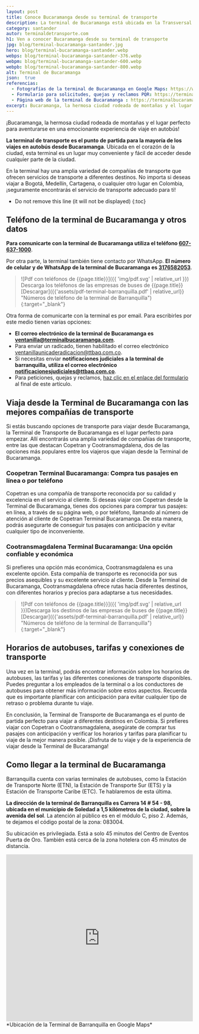 ```yaml
---
layout: post
title: Conoce Bucaramanga desde su terminal de transporte
description: La terminal de Bucaramanga está ubicada en la Transversal Metropolitana, en la vía que conduce a Girón cerca al barrio Provenza. Esta terminal es el punto de partida de todos los principales viajes intermunicipales de Santander.
category: santander
autor: terminaldetransporte.com
h1: Ven a conocer Bucaramanga desde su terminal de transporte
jpg: blog/terminal-bucaramanga-santander.jpg
hero: blog/terminal-bucaramanga-santander.webp
webps: blog/terminal-bucaramanga-santander-376.webp
webpm: blog/terminal-bucaramanga-santander-600.webp
webpb: blog/terminal-bucaramanga-santander-800.webp
alt: Terminal de Bucaramanga
json:  true
referencias:
  - Fotografías de la terminal de Bucaramanga en Google Maps: https://www.google.com/maps/place/Terminal+de+Transporte+Bucaramanga/@7.0877419,-73.1295423,3a,75y,90t/data=!3m8!1e2!3m6!1sAF1QipM9pMPPLh4OFI4npelxozMYqmYQlyZQMpqtJTcj!2e10!3e12!6shttps:%2F%2Flh5.googleusercontent.com%2Fp%2FAF1QipM9pMPPLh4OFI4npelxozMYqmYQlyZQMpqtJTcj%3Dw114-h86-k-no!7i2576!8i1932!4m10!1m2!2m1!1sterminal+de+bucaramanga!3m6!1s0x8e683faddaa482e3:0x7525deaf943ac2a2!8m2!3d7.0879932!4d-73.1297069!15sChd0ZXJtaW5hbCBkZSBidWNhcmFtYW5nYZIBCGJ1c19zdG9w4AEA!16s%2Fg%2F11bwc0j513?authuser=0&hl=es
  - Formulario para solicitudes, quejas y reclamos PQR: https://terminalbucaramanga.com/es/cont%C3%A1ctenos
  - Página web de la terminal de Bucaramanga : https://terminalbucaramanga.com/es
excerpt: Bucaramanga, la hermosa ciudad rodeada de montañas y el lugar perfecto para aventurarse en una emocionante experiencia de viaje en autobús
---
```

¡Bucaramanga, la hermosa ciudad rodeada de montañas y el lugar perfecto para aventurarse en una emocionante experiencia de viaje en autobús!

**La terminal de transporte es el punto de partida para la mayoría de los viajes en autobús desde Bucaramanga**. Ubicada en el corazón de la ciudad, esta terminal es un lugar muy conveniente y fácil de acceder desde cualquier parte de la ciudad.

En la terminal hay una amplia variedad de compañías de transporte que ofrecen servicios de transporte a diferentes destinos. No importa si deseas viajar a Bogotá, Medellín, Cartagena, o cualquier otro lugar en Colombia, ¡seguramente encontrarás el servicio de transporte adecuado para ti!

<!-- excerpt -->

* Do not remove this line (it will not be displayed)
{:toc}

## Teléfono de la terminal de Bucaramanga y otros datos

**Para comunicarte con la terminal de Bucaramanga utiliza el teléfono [607-637-1000](tel:6076371000 "Teléfono de la terminal de Bucaramanga")**.

Por otra parte, la terminal también tiene contacto por WhatsApp. **El número de celular y de WhatsApp de la terminal de Bucaramanga es [3176582053](https://wa.me/573176582053 "Número celular de la terminal de Bucaramanga")**.

>![Pdf con teléfonos de {{page.title}}]({{ 'img/pdf.svg' | relative_url }}) Descarga los teléfonos de las empresas de buses de {{page.title}}
[Descargar]({{'assets/pdf-terminal-barranquilla.pdf' | relative_url}} "Números de teléfono de la terminal de Barranquilla"){:target="_blank"}

<!-- Anuncio de feed -->
<ins class="adsbygoogle"
     style="display:block"
     data-ad-format="fluid"
     data-ad-layout-key="-gn-g+17-42+8g"
     data-ad-client="ca-pub-3100194943394350"
     data-ad-slot="4957035711"></ins>
<script>
     (adsbygoogle = window.adsbygoogle || []).push({});
</script>
<!-- fin anuncio feed -->

Otra forma de comunicarte con la terminal es por email. Para escribirles por este medio tienen varias opciones:

* **El correo electrónico de la terminal de Bucaramanga es [ventanilla@terminalbucaramanga.com](mailto:ventanilla@terminalbucaramanga.com "Email de la terminal de transporte de Bucaramanga")**.
* Para enviar un radicado, tienen habilitado el correo electrónico [ventanillaunicaderadicacion@ttbaq.com.co](mailto:ventanillaunicaderadicacion@ttbaq.com.co "Email de radicados de la terminal de transporte de Barranquilla").
* Si necesitas enviar **notificaciones judiciales a la terminal de barranquilla, utiliza el correo electrónico [notificacionesjudiciales@ttbaq.com.co](mailto:notificacionesjudiciales@ttbaq.com.co "Email de radicados de la terminal de transporte de Barranquilla")**.
* Para peticiones, quejas y reclamos, [haz clic en el enlace del formulario](#fuentes) al final de este artículo.

## Viaja desde la Terminal de Bucaramanga con las mejores compañías de transporte

Si estás buscando opciones de transporte para viajar desde Bucaramanga, la Terminal de Transporte de Bucaramanga es el lugar perfecto para empezar. Allí encontrarás una amplia variedad de compañías de transporte, entre las que destacan Copetran y Cootransmagdalena, dos de las opciones más populares entre los viajeros que viajan desde la Terminal de Bucaramanga.

### Coopetran Terminal Bucaramanga: Compra tus pasajes en línea o por teléfono

Copetran es una compañía de transporte reconocida por su calidad y excelencia en el servicio al cliente. Si deseas viajar con Copetran desde la Terminal de Bucaramanga, tienes dos opciones para comprar tus pasajes: en línea, a través de su página web, o por teléfono, llamando al número de atención al cliente de Copetran Terminal Bucaramanga. De esta manera, podrás asegurarte de conseguir tus pasajes con anticipación y evitar cualquier tipo de inconveniente.

### Cootransmagdalena Terminal Bucaramanga: Una opción confiable y económica

Si prefieres una opción más económica, Cootransmagdalena es una excelente opción. Esta compañía de transporte es reconocida por sus precios asequibles y su excelente servicio al cliente. Desde la Terminal de Bucaramanga, Cootransmagdalena ofrece rutas hacia diferentes destinos, con diferentes horarios y precios para adaptarse a tus necesidades.

>![Pdf con teléfonos de {{page.title}}]({{ 'img/pdf.svg' | relative_url }})Descarga los destinos de las empresas de buses de {{page.title}}
[Descargar]({{'assets/pdf-terminal-barranquilla.pdf' | relative_url}} "Números de teléfono de la terminal de Barranquilla"){:target="_blank"}

## Horarios de autobuses, tarifas y conexiones de transporte

Una vez en la terminal, podrás encontrar información sobre los horarios de autobuses, las tarifas y las diferentes conexiones de transporte disponibles. Puedes preguntar a los empleados de la terminal o a los conductores de autobuses para obtener más información sobre estos aspectos. Recuerda que es importante planificar con anticipación para evitar cualquier tipo de retraso o problema durante tu viaje.

En conclusión, la Terminal de Transporte de Bucaramanga es el punto de partida perfecto para viajar a diferentes destinos en Colombia. Si prefieres viajar con Copetran o Cootransmagdalena, asegúrate de comprar tus pasajes con anticipación y verificar los horarios y tarifas para planificar tu viaje de la mejor manera posible. ¡Disfruta de tu viaje y de la experiencia de viajar desde la Terminal de Bucaramanga!

## Como llegar a la terminal de Bucaramanga

Barranquilla cuenta con varias terminales de autobuses, como la Estación de Transporte Norte (ETN), la Estación de Transporte Sur (ETS) y la Estación de Transporte Caribe (ETC). Te hablaremos de esta última.

<!-- Anuncio de feed -->
<ins class="adsbygoogle"
     style="display:block"
     data-ad-format="fluid"
     data-ad-layout-key="-gn-g+17-42+8g"
     data-ad-client="ca-pub-3100194943394350"
     data-ad-slot="4957035711"></ins>
<script>
     (adsbygoogle = window.adsbygoogle || []).push({});
</script>
<!-- fin anuncio feed -->

**La dirección de la terminal de Barranquilla es Carrera 14 # 54 - 98, ubicada en el municipio de Soledad a 1,5 kilómetros de la ciudad, sobre la avenida del sol**. La atención al público es en el módulo C, piso 2. Además, te dejamos el código postal de la zona: 083004.

Su ubicación es privilegiada. Está a solo 45 minutos del Centro de Eventos Puerta de Oro. También está cerca de la zona hotelera con 45 minutos de distancia.

<iframe src="https://www.google.com/maps/embed?pb=!1m18!1m12!1m3!1d62683.429832878464!2d-74.82806862089842!3d10.9092989!2m3!1f0!2f0!3f0!3m2!1i1024!2i768!4f13.1!3m3!1m2!1s0x8ef5d3318eb2823b%3A0xfe6b61c53291e62f!2sTerminal%20Metropolitana%20de%20Transportes%20de%20Barranquilla%20S.A!5e0!3m2!1ses-419!2sco!4v1651936672752!5m2!1ses-419!2sco" width="100%" height="450" style="border:0;" allowfullscreen="" loading="lazy" referrerpolicy="no-referrer-when-downgrade"></iframe>
*Ubicación de la Terminal de Barranquilla en Google Maps*
